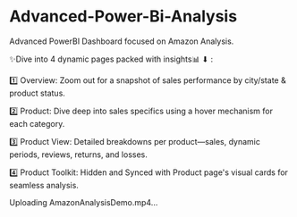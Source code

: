 # Advanced-Power-Bi-Analysis
 Advanced PowerBI Dashboard focused on Amazon Analysis. 

 ✨Dive into 4 dynamic pages packed with insights📊 ⬇ :

1️⃣ Overview: Zoom out for a snapshot of sales performance by city/state & product status.

2️⃣ Product: Dive deep into sales specifics using a hover mechanism for each category.

3️⃣ Product View: Detailed breakdowns per product—sales, dynamic periods, reviews, returns, and losses.

4️⃣ Product Toolkit: Hidden and Synced with Product page's visual cards for seamless analysis.


Uploading AmazonAnalysisDemo.mp4…

